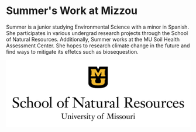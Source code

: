 
<h1>Summer's Work at Mizzou</h1>
<p>Summer is a junior studying Environmental Science with a minor in Spanish. She participates in various undergrad research projects through the School of Natural Resources. Additionally, Summer works at the MU Soil Health Assessment Center. She hopes to research climate change in the future and find ways to mitigate its effetcs such as biosequestion.</p>


</body>
</html>

![University of Missouri SNR](38585F3A-B9BC-42E9-8041-AF0D5C92F43C.png "University of Missouri SNR")
